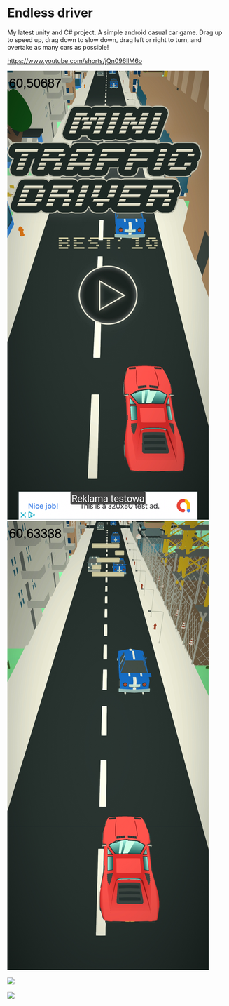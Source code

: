 # Endless driver
My latest unity and C# project.
A simple android casual car game. Drag up to speed up, drag down to slow down, drag left or right to turn, and overtake as many cars as possible!

https://www.youtube.com/shorts/jQn096llM6o

![Alt text](Screenshot_2024-04-16-00-14-03-92_93283dd4d236ca0cfb7584bb9ae46bba.jpg)
![Alt text](Screenshot_2024-04-16-00-14-16-59_93283dd4d236ca0cfb7584bb9ae46bba.jpg)

[![](https://drive.google.com/file/d/1IK53PxPv9MMtijQe2XszXGFN0W6zfaDp/preview)](https://drive.google.com/file/d/1IK53PxPv9MMtijQe2XszXGFN0W6zfaDp/preview)

![](https://youtube.com/shorts/jQn096llM6o?feature=share)
